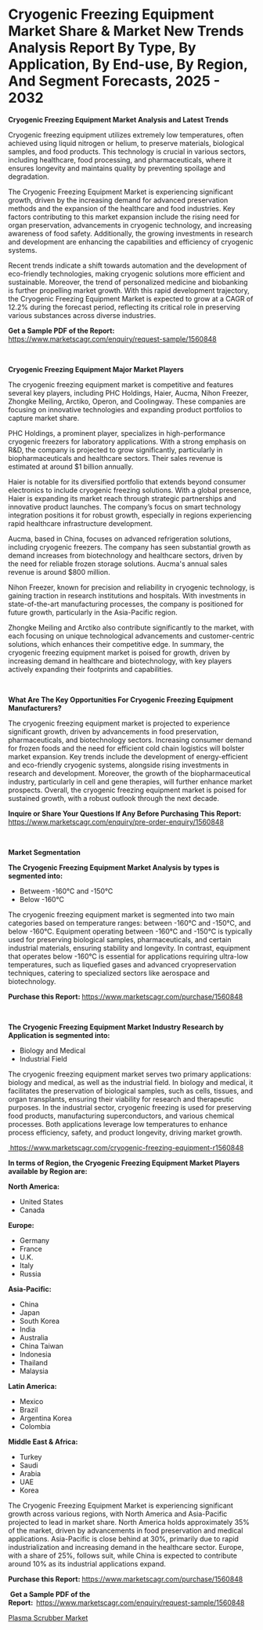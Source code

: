 <p><h1>Cryogenic Freezing Equipment Market Share & Market New Trends Analysis Report By Type, By Application, By End-use, By Region, And Segment Forecasts, 2025 - 2032</h1></p><p><strong>Cryogenic Freezing Equipment Market Analysis and Latest Trends</strong></p>
<p><p>Cryogenic freezing equipment utilizes extremely low temperatures, often achieved using liquid nitrogen or helium, to preserve materials, biological samples, and food products. This technology is crucial in various sectors, including healthcare, food processing, and pharmaceuticals, where it ensures longevity and maintains quality by preventing spoilage and degradation.</p><p>The Cryogenic Freezing Equipment Market is experiencing significant growth, driven by the increasing demand for advanced preservation methods and the expansion of the healthcare and food industries. Key factors contributing to this market expansion include the rising need for organ preservation, advancements in cryogenic technology, and increasing awareness of food safety. Additionally, the growing investments in research and development are enhancing the capabilities and efficiency of cryogenic systems.</p><p>Recent trends indicate a shift towards automation and the development of eco-friendly technologies, making cryogenic solutions more efficient and sustainable. Moreover, the trend of personalized medicine and biobanking is further propelling market growth. With this rapid development trajectory, the Cryogenic Freezing Equipment Market is expected to grow at a CAGR of 12.2% during the forecast period, reflecting its critical role in preserving various substances across diverse industries.</p></p>
<p><strong>Get a Sample PDF of the Report:&nbsp;</strong> <a href="https://www.marketscagr.com/enquiry/request-sample/1560848?utm_campaign=1835&utm_medium=2&utm_source=Github&utm_content=ia&utm_term=16022025&utm_id=cryogenic-freezing-equipment">https://www.marketscagr.com/enquiry/request-sample/1560848</a></p>
<p>&nbsp;</p>
<p><strong>Cryogenic Freezing Equipment Major Market Players</strong></p>
<p><p>The cryogenic freezing equipment market is competitive and features several key players, including PHC Holdings, Haier, Aucma, Nihon Freezer, Zhongke Meiling, Arctiko, Operon, and Coolingway. These companies are focusing on innovative technologies and expanding product portfolios to capture market share.</p><p>PHC Holdings, a prominent player, specializes in high-performance cryogenic freezers for laboratory applications. With a strong emphasis on R&D, the company is projected to grow significantly, particularly in biopharmaceuticals and healthcare sectors. Their sales revenue is estimated at around $1 billion annually.</p><p>Haier is notable for its diversified portfolio that extends beyond consumer electronics to include cryogenic freezing solutions. With a global presence, Haier is expanding its market reach through strategic partnerships and innovative product launches. The company’s focus on smart technology integration positions it for robust growth, especially in regions experiencing rapid healthcare infrastructure development.</p><p>Aucma, based in China, focuses on advanced refrigeration solutions, including cryogenic freezers. The company has seen substantial growth as demand increases from biotechnology and healthcare sectors, driven by the need for reliable frozen storage solutions. Aucma's annual sales revenue is around $800 million.</p><p>Nihon Freezer, known for precision and reliability in cryogenic technology, is gaining traction in research institutions and hospitals. With investments in state-of-the-art manufacturing processes, the company is positioned for future growth, particularly in the Asia-Pacific region.</p><p>Zhongke Meiling and Arctiko also contribute significantly to the market, with each focusing on unique technological advancements and customer-centric solutions, which enhances their competitive edge. In summary, the cryogenic freezing equipment market is poised for growth, driven by increasing demand in healthcare and biotechnology, with key players actively expanding their footprints and capabilities.</p></p>
<p>&nbsp;</p>
<p><strong>What Are The Key Opportunities For Cryogenic Freezing Equipment Manufacturers?</strong></p>
<p><p>The cryogenic freezing equipment market is projected to experience significant growth, driven by advancements in food preservation, pharmaceuticals, and biotechnology sectors. Increasing consumer demand for frozen foods and the need for efficient cold chain logistics will bolster market expansion. Key trends include the development of energy-efficient and eco-friendly cryogenic systems, alongside rising investments in research and development. Moreover, the growth of the biopharmaceutical industry, particularly in cell and gene therapies, will further enhance market prospects. Overall, the cryogenic freezing equipment market is poised for sustained growth, with a robust outlook through the next decade.</p></p>
<p><strong>Inquire or Share Your Questions If Any Before Purchasing This Report:</strong> <a href="https://www.marketscagr.com/enquiry/pre-order-enquiry/1560848?utm_campaign=1835&utm_medium=2&utm_source=Github&utm_content=ia&utm_term=16022025&utm_id=cryogenic-freezing-equipment">https://www.marketscagr.com/enquiry/pre-order-enquiry/1560848</a></p>
<p>&nbsp;</p>
<p><strong>Market Segmentation</strong></p>
<p><strong>The Cryogenic Freezing Equipment Market Analysis by types is segmented into:</strong></p>
<p><ul><li>Betweem -160℃ and -150℃</li><li>Below -160℃</li></ul></p>
<p><p>The cryogenic freezing equipment market is segmented into two main categories based on temperature ranges: between -160℃ and -150℃, and below -160℃. Equipment operating between -160℃ and -150℃ is typically used for preserving biological samples, pharmaceuticals, and certain industrial materials, ensuring stability and longevity. In contrast, equipment that operates below -160℃ is essential for applications requiring ultra-low temperatures, such as liquefied gases and advanced cryopreservation techniques, catering to specialized sectors like aerospace and biotechnology.</p></p>
<p><strong>Purchase this Report:&nbsp;</strong><a href="https://www.marketscagr.com/purchase/1560848?utm_campaign=1835&utm_medium=2&utm_source=Github&utm_content=ia&utm_term=16022025&utm_id=cryogenic-freezing-equipment">https://www.marketscagr.com/purchase/1560848</a></p>
<p>&nbsp;</p>
<p><strong>The Cryogenic Freezing Equipment Market Industry Research by Application is segmented into:</strong></p>
<p><ul><li>Biology and Medical</li><li>Industrial Field</li></ul></p>
<p><p>The cryogenic freezing equipment market serves two primary applications: biology and medical, as well as the industrial field. In biology and medical, it facilitates the preservation of biological samples, such as cells, tissues, and organ transplants, ensuring their viability for research and therapeutic purposes. In the industrial sector, cryogenic freezing is used for preserving food products, manufacturing superconductors, and various chemical processes. Both applications leverage low temperatures to enhance process efficiency, safety, and product longevity, driving market growth.</p></p>
<p><a href="https://www.marketscagr.com/cryogenic-freezing-equipment-r1560848?utm_campaign=1835&utm_medium=2&utm_source=Github&utm_content=ia&utm_term=16022025&utm_id=cryogenic-freezing-equipment">&nbsp;https://www.marketscagr.com/cryogenic-freezing-equipment-r1560848</a></p>
<p><strong>In terms of Region, the Cryogenic Freezing Equipment Market Players available by Region are:</strong></p>
<p>
    <p> <strong> North America: </strong>
        <ul>
            <li>United States</li>
            <li>Canada</li>
        </ul>
        </p> 
    <p> <strong> Europe: </strong>
        <ul>
            <li>Germany</li>
            <li>France</li>
            <li>U.K.</li>
            <li>Italy</li>
            <li>Russia</li>
        </ul>
        </p> 
    <p> <strong> Asia-Pacific: </strong>
        <ul>
            <li>China</li>
            <li>Japan</li>
            <li>South Korea</li>
            <li>India</li>
            <li>Australia</li>
            <li>China Taiwan</li>
            <li>Indonesia</li>
            <li>Thailand</li>
            <li>Malaysia</li>
        </ul>
        </p> 
    <p> <strong> Latin America: </strong>
        <ul>
            <li>Mexico</li>
            <li>Brazil</li>
            <li>Argentina Korea</li>
            <li>Colombia</li>
        </ul>
        </p> 
    <p> <strong> Middle East & Africa: </strong>
        <ul>
            <li>Turkey</li>
            <li>Saudi</li>
            <li>Arabia</li>
            <li>UAE</li>
            <li>Korea</li>
        </ul>
    </p>
    </p>
<p><p>The Cryogenic Freezing Equipment Market is experiencing significant growth across various regions, with North America and Asia-Pacific projected to lead in market share. North America holds approximately 35% of the market, driven by advancements in food preservation and medical applications. Asia-Pacific is close behind at 30%, primarily due to rapid industrialization and increasing demand in the healthcare sector. Europe, with a share of 25%, follows suit, while China is expected to contribute around 10% as its industrial applications expand.</p></p>
<p><strong>Purchase this Report: </strong><a href="https://www.marketscagr.com/purchase/1560848?utm_campaign=1835&utm_medium=2&utm_source=Github&utm_content=ia&utm_term=16022025&utm_id=cryogenic-freezing-equipment">https://www.marketscagr.com/purchase/1560848</a></p>
<p>&nbsp;<strong>Get a Sample PDF of the Report:&nbsp;&nbsp;</strong><a href="https://www.marketscagr.com/enquiry/request-sample/1560848?utm_campaign=1835&utm_medium=2&utm_source=Github&utm_content=ia&utm_term=16022025&utm_id=cryogenic-freezing-equipment">https://www.marketscagr.com/enquiry/request-sample/1560848</a></p>
<p><strong></strong></p>
<p><p><a href="https://github.com/XavierTyler76/Market-Research-Report-List-1/blob/main/plasma-scrubber-market.md?utm_campaign=1835&utm_medium=2&utm_source=Github&utm_content=ia&utm_term=16022025&utm_id=cryogenic-freezing-equipment">Plasma Scrubber Market</a></p></p>